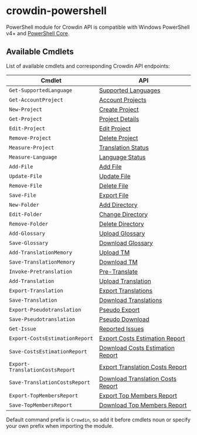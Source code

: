 # crowdin-powershell
PowerShell module for Crowdin API is compatible with Windows PowerShell v4+ and [PowerShell Core](https://github.com/PowerShell/PowerShell#get-powershell).

## Available Cmdlets
List of available cmdlets and corresponding Crowdin API endpoints:

Cmdlet | API
------ | ---
`Get-SupportedLanguage` | [Supported Languages](https://support.crowdin.com/api/supported-languages/)
`Get-AccountProject` | [Account Projects](https://support.crowdin.com/api/get-projects/)
`New-Project` | [Create Project](https://support.crowdin.com/api/create-project/)
`Get-Project` | [Project Details](https://support.crowdin.com/api/info/)
`Edit-Project` | [Edit Project](https://support.crowdin.com/api/edit-project/)
`Remove-Project` | [Delete Project](https://support.crowdin.com/api/delete-project/)
`Measure-Project` | [Translation Status](https://support.crowdin.com/api/status/)
`Measure-Language` | [Language Status](https://support.crowdin.com/api/language-status/)
`Add-File` | [Add File](https://support.crowdin.com/api/add-file/)
`Update-File` | [Update File](https://support.crowdin.com/api/update-file/)
`Remove-File` | [Delete File](https://support.crowdin.com/api/delete-file/)
`Save-File` | [Export File](https://support.crowdin.com/api/export-file/)
`New-Folder` | [Add Directory](https://support.crowdin.com/api/add-directory/)
`Edit-Folder` | [Change Directory](https://support.crowdin.com/api/change-directory/)
`Remove-Folder` | [Delete Directory](https://support.crowdin.com/api/delete-directory/)
`Add-Glossary` | [Upload Glossary](https://support.crowdin.com/api/upload-glossary/)
`Save-Glossary` | [Download Glossary](https://support.crowdin.com/api/download-glossary/)
`Add-TranslationMemory` | [Upload TM](https://support.crowdin.com/api/upload-tm/)
`Save-TranslationMemory` | [Download TM](https://support.crowdin.com/api/download-tm/)
`Invoke-Pretranslation` | [Pre-Translate](https://support.crowdin.com/api/pre-translate/)
`Add-Translation` | [Upload Translation](https://support.crowdin.com/api/upload-translation/)
`Export-Translation` | [Export Translations](https://support.crowdin.com/api/export/)
`Save-Translation` | [Download Translations](https://support.crowdin.com/api/download/)
`Export-Pseudotranslation` | [Pseudo Export](https://support.crowdin.com/api/pseudo-export/)
`Save-Pseudotranslation` | [Pseudo Download](https://support.crowdin.com/api/pseudo-download/)
`Get-Issue` | [Reported Issues](https://support.crowdin.com/api/issues/)
`Export-CostsEstimationReport` | [Export Costs Estimation Report](https://support.crowdin.com/api/export-costs-estimation-report/)
`Save-CostsEstimationReport` | [Download Costs Estimation Report](https://support.crowdin.com/api/download-costs-estimation-report/)
`Export-TranslationCostsReport` | [Export Translation Costs Report](https://support.crowdin.com/api/export-translation-costs-report/)
`Save-TranslationCostsReport` | [Download Translation Costs Report](https://support.crowdin.com/api/download-translation-costs-report/)
`Export-TopMembersReport` | [Export Top Members Report](https://support.crowdin.com/api/export-top-members-report/)
`Save-TopMembersReport` | [Download Top Members Report](https://support.crowdin.com/api/download-top-members-report/)

Default command prefix is `Crowdin`, so add it before cmdlets noun or specify your own prefix when importing the module.
